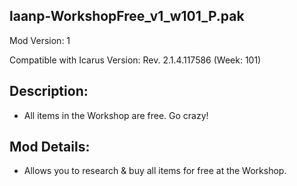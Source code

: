 laanp-WorkshopFree_v1_w101_P.pak
----------------------------------------------------------------------
Mod Version: 1

Compatible with Icarus Version: Rev. 2.1.4.117586 (Week: 101)

## Description:
- All items in the Workshop are free. Go crazy!

## Mod Details:
- Allows you to research & buy all items for free at the Workshop.




































